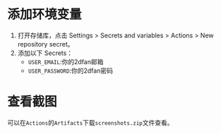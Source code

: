 # 添加环境变量
1. 打开存储库，点击 Settings > Secrets and variables > Actions > New repository secret。
2. 添加以下 Secrets：
   + `USER_EMAIL`:你的2dfan邮箱
   + `USER_PASSWORD`:你的2dfan密码
     
# 查看截图
可以在`Actions`的`Artifacts`下载`screenshots.zip`文件查看。
